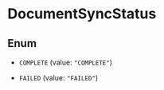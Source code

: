 

# DocumentSyncStatus

## Enum


* `COMPLETE` (value: `"COMPLETE"`)

* `FAILED` (value: `"FAILED"`)



